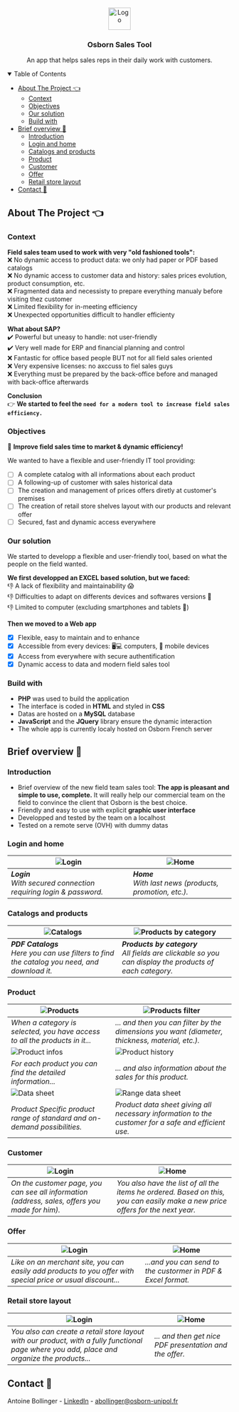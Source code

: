 <!-- PROJECT LOGO -->
<br />
<p align="center">
  <a href="https://amdtcap06.osborn.com">
    <img src="public/osborn.png" alt="Logo" height="50">
  </a>

  <h3 align="center">Osborn Sales Tool</h3>

  <p align="center">
    An app that helps sales reps in their daily work with customers.
  </p>
</p>

<!-- TABLE OF CONTENTS -->
<details open="open">
  <summary>Table of Contents</summary>
  <ul>
    <li>
      <a href="#about-the-project-">About The Project 👈</a>
      <ul>
        <li><a href="#context">Context</a></li>
        <li><a href="#objectives">Objectives</a></li>
        <li><a href="#our-solution">Our solution</a></li>
        <li><a href="#build-with">Build with</a></li>
      </ul>
    </li>
    <li>
      <a href="#brief-overview-">Brief overview 👀</a>
      <ul>
        <li><a href="#introduction">Introduction</a></li>
        <li><a href="#login-and-home">Login and home</a></li>
        <li><a href="#catalogs-and-products">Catalogs and products</a></li>
        <li><a href="#product">Product</a></li>
        <li><a href="#customer">Customer</a></li>
        <li><a href="#offer">Offer</a></li>
        <li><a href="#retail-store-layout">Retail store layout</a></li>
      </ul>
    </li>
    <li><a href="#contact-">Contact 📧</a></li>
  </ul>
</details>

<!-- ABOUT THE PROJECT -->

## About The Project 👈

### Context

**Field sales team used to work with very "old fashioned tools":**\
❌ No dynamic access to product data: we only had paper or PDF based catalogs\
❌ No dynamic access to customer data and history: sales prices evolution, product consumption, etc.\
❌ Fragmented data and necessisty to prepare everything manualy before visiting thez customer\
❌ Limited flexibility for in-meeting efficiency\
❌ Unexpected opportunities difficult to handler efficienty


**What about SAP?**\
✔️ Powerful but uneasy to handle: not user-friendly\
✔️ Very well made for ERP and financial planning and control\
❌ Fantastic for office based people BUT not for all field sales oriented\
❌ Very expensive licenses: no axccuss to fiel sales guys\
❌ Everything must be prepared by the back-office before and managed with back-office afterwards

**Conclusion**\
👉 **We started to feel the `need for a modern tool to increase field sales efficiency.`**

### Objectives

🚀 **Improve field sales time to market & dynamic efficiency!**

We wanted to have a flexible and user-friendly IT tool providing:
- [ ] A complete catalog with all informations about each product
- [ ] A following-up of customer with sales historical data
- [ ] The creation and management of prices offers diretly at customer's premises
- [ ] The creation of retail store shelves layout with our products and relevant offer
- [ ] Secured, fast and dynamic access everywhere

### Our solution

We started to developp a flexible and user-friendly tool, based on what the people on the field wanted.

**We first developped an EXCEL based solution, but we faced:**\
👎 A lack of flexibility and maintainability 😱\
👎 Difficulties to adapt on differents devices and softwares versions 😬\
👎 Limited to computer (excluding smartphones and tablets 📵)

**Then we moved to a Web app**
- [x] Flexible, easy to maintain and to enhance
- [x] Accessible from every devices: 🖥️💻 computers, 📱 mobile devices
- [x] Access from everywhere with secure authentification
- [x] Dynamic access to data and modern field sales tool

### Build with

- **PHP** was used to build the application
- The interface is coded in **HTML** and styled in **CSS**
- Datas are hosted on a **MySQL** database
- **JavaScript** and the **JQuery** library ensure the dynamic interaction
- The whole app is currently localy hosted on Osborn French server

<!-- BRIEF OVERVIEW -->

## Brief overview 👀

### Introduction

- Brief overview of the new field team sales tool: **The app is pleasant and simple to use, complete.** It will really help our commercial team on the field to convince the client that Osborn is the best choice.
- Friendly and easy to use with explicit **graphic user interface**
- Developped and tested by the team on a localhost
- Tested on a remote serve (OVH) with dummy datas

### Login and home

| ![Login](public/overview/login.jpg) | ![Home](public/overview/home.jpg) | 
|---|---| 
| ***Login**<br>With secured connection requiring login & password.* | ***Home**<br>With last news (products, promotion, etc.).* |

### Catalogs and products

| ![Catalogs](public/overview/catalogs.jpg) | ![Products by category](public/overview/products_categories.jpg) | 
|---|---| 
| ***PDF Catalogs**<br>Here you can use filters to find the catalog you need, and download it.* | ***Products by category**<br>All fields are clickable so you can display the products of each category.* |

### Product

| ![Products](public/overview/products_filters_1.jpg) | ![Products filter](public/overview/products_filters_2.jpg) | 
|---|---| 
| *When a category is selected, you have access to all the products in it...* | *... and then you can filter by the dimensions you want (diameter, thickness, material, etc.).* |
| ![Product infos](public/overview/products_infos_1.jpg) | ![Product history](public/overview/products_infos_2.jpg) | 
| *For each product you can find the detailed information...* | *... and also information about the sales for this product.* |
| ![Data sheet](public/overview/product_data_sheet.jpg) | ![Range data sheet](public/overview/product_product/sheet/range.jpg) | 
| *Product Specific product range of standard and on-demand possibilities.* | *Product data sheet giving all necessary information to the customer for a safe and efficient use.* |

### Customer

| ![Login](public/overview/customer_1.jpg) | ![Home](public/overview/customer_2.jpg) | 
|---|---| 
| *On the customer page, you can see all information (address, sales, offers you made for him).* | *You also have the list of all the items he ordered. Based on this, you can easily make a new price offers for the next year.* |

### Offer

| ![Login](public/overview/offer.jpg) | ![Home](public/overview/offer_pdf.jpg) | 
|---|---| 
| *Like on an merchant site, you can easily add products to you offer with special price or usual discount...* | *...and you can send to the custormer in PDF & Excel format.* |

### Retail store layout

| ![Login](public/overview/store_layout_1.jpg) | ![Home](public/overview/store_layout_2.jpg) | 
|---|---| 
| *You also can create a retail store layout with our product, with a fully functional page where you add, place and organize the products...* | *... and then get nice PDF presentation and the offer.* | 

<!-- CONTACT -->

## Contact 📧

Antoine Bollinger - [LinkedIn](https://www.linkedin.com/in/antoinebollinger/) - abollinger@osborn-unipol.fr
